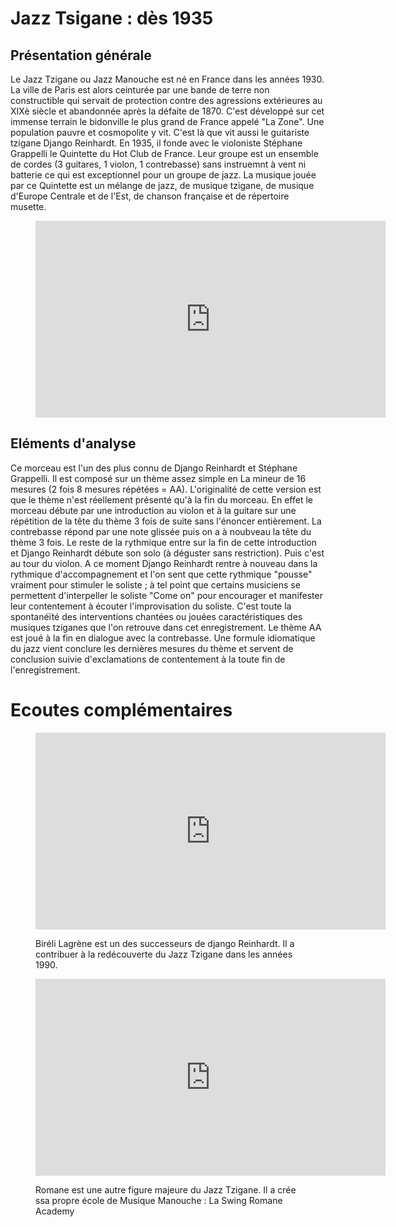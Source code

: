 # Jazz Tsigane : dès 1935

## Présentation générale
Le Jazz Tzigane ou Jazz Manouche est né en France dans les années 1930. La ville de Paris est alors ceinturée par une bande de terre non constructible qui servait de protection contre des agressions extérieures au XIXè siècle et abandonnée après la défaite de 1870. C'est développé sur cet immense terrain le bidonville le plus grand de France appelé "La Zone". Une population pauvre et cosmopolite y vit. C'est là que vit aussi le guitariste tzigane Django Reinhardt. En 1935, il fonde avec le violoniste Stéphane Grappelli le Quintette du Hot Club de France. Leur groupe est un ensemble de cordes (3 guitares, 1 violon, 1 contrebasse) sans instruemnt à vent ni batterie ce qui est exceptionnel pour un groupe de jazz.
La musique jouée par ce Quintette est un mélange de jazz, de musique tzigane, de musique d'Europe Centrale et de l'Est, de chanson française et de répertoire musette.

<figure class="app-frame fusions text-align-center" data-title="Minor Swing - Django Reinhartd et le Hot Club de France">
  <iframe width="560" height="315" src="https://www.youtube.com/embed/gcE1avXFJb4" title="YouTube video player" frameborder="0" allow="accelerometer; autoplay; clipboard-write; encrypted-media; gyroscope; picture-in-picture; web-share" allowfullscreen></iframe>
  <!-- <video src="assets/images/Django-Reinhardt-Minor-Swing-HD-1080p-vidiget-dot-com-1388102.mp4" controls> -->
</figure>

## Eléments d'analyse
Ce morceau est l'un des plus connu de Django Reinhardt et Stéphane Grappelli. Il est composé sur un thème assez simple en La mineur de 16 mesures (2 fois 8 mesures répétées = AA). L'originalité de cette version est que le thème n'est réellement présenté qu'à la fin du morceau. En effet le morceau débute par une introduction au violon et à la guitare sur une répétition de la tête du thème 3 fois de suite sans l'énoncer entièrement. La contrebasse répond par une note glissée puis on a à noubveau la tête du thème 3 fois. Le reste de la rythmique entre sur la fin de cette introduction et Django Reinhardt débute son solo (à déguster sans restriction). Puis c'est au tour du violon. A ce moment Django Reinhardt rentre à nouveau dans la rythmique d'accompagnement et l'on sent que cette rythmique "pousse" vraiment pour stimuler le soliste ; à tel point que certains musiciens se permettent d'interpeller le soliste "Come on" pour encourager et manifester leur contentement à écouter l'improvisation du soliste. C'est toute la spontanéïté des interventions chantées ou jouées caractéristiques des musiques tziganes que l'on retrouve dans cet enregistrement. Le thème AA est joué à la fin en dialogue avec la contrebasse. Une formule idiomatique du jazz vient conclure les dernières mesures du thème et servent de conclusion suivie d'exclamations de contentement à la toute fin de l'enregistrement.

# Ecoutes complémentaires
<div class="encarts">
<figure class="app-frame encart text-align-center fusions" data-title="Minor Swing - Biréli Lagrène">
    <iframe width="560" height="315" src="https://www.youtube.com/embed/cyZFhJbedA4" title="YouTube video player" frameborder="0" allow="accelerometer; autoplay; clipboard-write; encrypted-media; gyroscope; picture-in-picture; web-share" allowfullscreen></iframe>
    <!-- <video controls src="assets/images/Minor-Swing--Bireli-Lagrene2.mp4"></video> -->
  <p>
   Biréli Lagrène est un des successeurs de django Reinhardt. Il a contribuer à la redécouverte du Jazz Tzigane dans les années 1990.
  </p>
</figure>
<figure class="app-frame encart text-align-center fusions" data-title="Django's Waltz - Romane">
  <iframe width="560" height="315" src="https://www.youtube.com/embed/c4eIzI0mx7M" title="YouTube video player" frameborder="0" allow="accelerometer; autoplay; clipboard-write; encrypted-media; gyroscope; picture-in-picture; web-share" allowfullscreen></iframe>
  <!-- <video controls src="assets/images/Django-s-Waltz-Mont-St-Genevieve-Romane-vidiget-dot-com-1388190.mp4"></video> -->
  <p>
    Romane est une autre figure majeure du  Jazz Tzigane. Il a crée ssa propre école de Musique Manouche : La Swing Romane Academy
  </p>
</figure>
</div>
